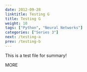 ```yaml
---
date: 2012-09-28
linktitle: Testing G
title: Testing G
weight: 10
tags: ["Python", "Neural Networks"]
categories: ["Series 3"]
next: /testing-a
prev: /testing-b
---
```


This is a test file for summary!


<!--more-->

MORE